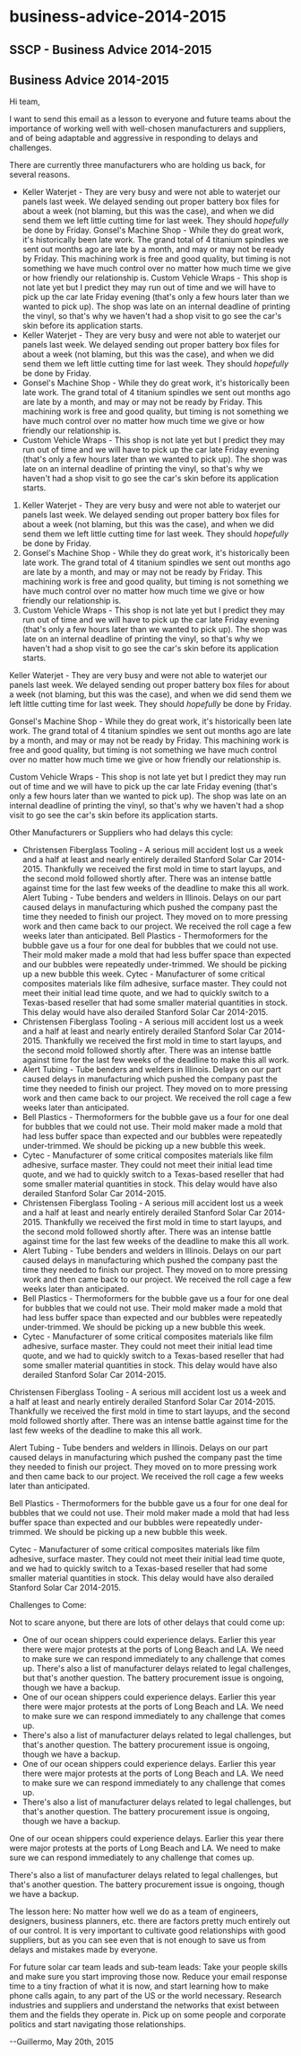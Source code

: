# business-advice-2014-2015

## SSCP - Business Advice 2014-2015

## Business Advice 2014-2015

Hi team,&#x20;

I want to send this email as a lesson to everyone and future teams about the importance of working well with well-chosen manufacturers and suppliers, and of being adaptable and aggressive in responding to delays and challenges.&#x20;

There are currently three manufacturers who are holding us back, for several reasons.&#x20;

* Keller Waterjet - They are very busy and were not able to waterjet our panels last week. We delayed sending out proper battery box files for about a week (not blaming, but this was the case), and when we did send them we left little cutting time for last week. They should _hopefully_ be done by Friday. Gonsel's Machine Shop - While they do great work, it's historically been late work. The grand total of 4 titanium spindles we sent out months ago are late by a month, and may or may not be ready by Friday. This machining work is free and good quality, but timing is not something we have much control over no matter how much time we give or how friendly our relationship is. Custom Vehicle Wraps - This shop is not late yet but I predict they may run out of time and we will have to pick up the car late Friday evening (that's only a few hours later than we wanted to pick up). The shop was late on an internal deadline of printing the vinyl, so that's why we haven't had a shop visit to go see the car's skin before its application starts.&#x20;
* Keller Waterjet - They are very busy and were not able to waterjet our panels last week. We delayed sending out proper battery box files for about a week (not blaming, but this was the case), and when we did send them we left little cutting time for last week. They should _hopefully_ be done by Friday.&#x20;
* Gonsel's Machine Shop - While they do great work, it's historically been late work. The grand total of 4 titanium spindles we sent out months ago are late by a month, and may or may not be ready by Friday. This machining work is free and good quality, but timing is not something we have much control over no matter how much time we give or how friendly our relationship is.&#x20;
* Custom Vehicle Wraps - This shop is not late yet but I predict they may run out of time and we will have to pick up the car late Friday evening (that's only a few hours later than we wanted to pick up). The shop was late on an internal deadline of printing the vinyl, so that's why we haven't had a shop visit to go see the car's skin before its application starts.&#x20;

1. Keller Waterjet - They are very busy and were not able to waterjet our panels last week. We delayed sending out proper battery box files for about a week (not blaming, but this was the case), and when we did send them we left little cutting time for last week. They should _hopefully_ be done by Friday.&#x20;
2. Gonsel's Machine Shop - While they do great work, it's historically been late work. The grand total of 4 titanium spindles we sent out months ago are late by a month, and may or may not be ready by Friday. This machining work is free and good quality, but timing is not something we have much control over no matter how much time we give or how friendly our relationship is.&#x20;
3. Custom Vehicle Wraps - This shop is not late yet but I predict they may run out of time and we will have to pick up the car late Friday evening (that's only a few hours later than we wanted to pick up). The shop was late on an internal deadline of printing the vinyl, so that's why we haven't had a shop visit to go see the car's skin before its application starts.&#x20;

Keller Waterjet - They are very busy and were not able to waterjet our panels last week. We delayed sending out proper battery box files for about a week (not blaming, but this was the case), and when we did send them we left little cutting time for last week. They should _hopefully_ be done by Friday.&#x20;

Gonsel's Machine Shop - While they do great work, it's historically been late work. The grand total of 4 titanium spindles we sent out months ago are late by a month, and may or may not be ready by Friday. This machining work is free and good quality, but timing is not something we have much control over no matter how much time we give or how friendly our relationship is.&#x20;

Custom Vehicle Wraps - This shop is not late yet but I predict they may run out of time and we will have to pick up the car late Friday evening (that's only a few hours later than we wanted to pick up). The shop was late on an internal deadline of printing the vinyl, so that's why we haven't had a shop visit to go see the car's skin before its application starts.&#x20;

Other Manufacturers or Suppliers who had delays this cycle:

* Christensen Fiberglass Tooling - A serious mill accident lost us a week and a half at least and nearly entirely derailed Stanford Solar Car 2014-2015. Thankfully we received the first mold in time to start layups, and the second mold followed shortly after. There was an intense battle against time for the last few weeks of the deadline to make this all work. Alert Tubing - Tube benders and welders in Illinois. Delays on our part caused delays in manufacturing which pushed the company past the time they needed to finish our project. They moved on to more pressing work and then came back to our project. We received the roll cage a few weeks later than anticipated. Bell Plastics - Thermoformers for the bubble gave us a four for one deal for bubbles that we could not use. Their mold maker made a mold that had less buffer space than expected and our bubbles were repeatedly under-trimmed. We should be picking up a new bubble this week. Cytec - Manufacturer of some critical composites materials like film adhesive, surface master. They could not meet their initial lead time quote, and we had to quickly switch to a Texas-based reseller that had some smaller material quantities in stock. This delay would have also derailed Stanford Solar Car 2014-2015.
* Christensen Fiberglass Tooling - A serious mill accident lost us a week and a half at least and nearly entirely derailed Stanford Solar Car 2014-2015. Thankfully we received the first mold in time to start layups, and the second mold followed shortly after. There was an intense battle against time for the last few weeks of the deadline to make this all work.&#x20;
* Alert Tubing - Tube benders and welders in Illinois. Delays on our part caused delays in manufacturing which pushed the company past the time they needed to finish our project. They moved on to more pressing work and then came back to our project. We received the roll cage a few weeks later than anticipated.&#x20;
* Bell Plastics - Thermoformers for the bubble gave us a four for one deal for bubbles that we could not use. Their mold maker made a mold that had less buffer space than expected and our bubbles were repeatedly under-trimmed. We should be picking up a new bubble this week.&#x20;
* Cytec - Manufacturer of some critical composites materials like film adhesive, surface master. They could not meet their initial lead time quote, and we had to quickly switch to a Texas-based reseller that had some smaller material quantities in stock. This delay would have also derailed Stanford Solar Car 2014-2015.
* Christensen Fiberglass Tooling - A serious mill accident lost us a week and a half at least and nearly entirely derailed Stanford Solar Car 2014-2015. Thankfully we received the first mold in time to start layups, and the second mold followed shortly after. There was an intense battle against time for the last few weeks of the deadline to make this all work.&#x20;
* Alert Tubing - Tube benders and welders in Illinois. Delays on our part caused delays in manufacturing which pushed the company past the time they needed to finish our project. They moved on to more pressing work and then came back to our project. We received the roll cage a few weeks later than anticipated.&#x20;
* Bell Plastics - Thermoformers for the bubble gave us a four for one deal for bubbles that we could not use. Their mold maker made a mold that had less buffer space than expected and our bubbles were repeatedly under-trimmed. We should be picking up a new bubble this week.&#x20;
* Cytec - Manufacturer of some critical composites materials like film adhesive, surface master. They could not meet their initial lead time quote, and we had to quickly switch to a Texas-based reseller that had some smaller material quantities in stock. This delay would have also derailed Stanford Solar Car 2014-2015.

Christensen Fiberglass Tooling - A serious mill accident lost us a week and a half at least and nearly entirely derailed Stanford Solar Car 2014-2015. Thankfully we received the first mold in time to start layups, and the second mold followed shortly after. There was an intense battle against time for the last few weeks of the deadline to make this all work.&#x20;

Alert Tubing - Tube benders and welders in Illinois. Delays on our part caused delays in manufacturing which pushed the company past the time they needed to finish our project. They moved on to more pressing work and then came back to our project. We received the roll cage a few weeks later than anticipated.&#x20;

Bell Plastics - Thermoformers for the bubble gave us a four for one deal for bubbles that we could not use. Their mold maker made a mold that had less buffer space than expected and our bubbles were repeatedly under-trimmed. We should be picking up a new bubble this week.&#x20;

Cytec - Manufacturer of some critical composites materials like film adhesive, surface master. They could not meet their initial lead time quote, and we had to quickly switch to a Texas-based reseller that had some smaller material quantities in stock. This delay would have also derailed Stanford Solar Car 2014-2015.

Challenges to Come:

Not to scare anyone, but there are lots of other delays that could come up:

* One of our ocean shippers could experience delays. Earlier this year there were major protests at the ports of Long Beach and LA. We need to make sure we can respond immediately to any challenge that comes up. There's also a list of manufacturer delays related to legal challenges, but that's another question. The battery procurement issue is ongoing, though we have a backup.&#x20;
* One of our ocean shippers could experience delays. Earlier this year there were major protests at the ports of Long Beach and LA. We need to make sure we can respond immediately to any challenge that comes up.&#x20;
* There's also a list of manufacturer delays related to legal challenges, but that's another question. The battery procurement issue is ongoing, though we have a backup.&#x20;
* One of our ocean shippers could experience delays. Earlier this year there were major protests at the ports of Long Beach and LA. We need to make sure we can respond immediately to any challenge that comes up.&#x20;
* There's also a list of manufacturer delays related to legal challenges, but that's another question. The battery procurement issue is ongoing, though we have a backup.&#x20;

One of our ocean shippers could experience delays. Earlier this year there were major protests at the ports of Long Beach and LA. We need to make sure we can respond immediately to any challenge that comes up.&#x20;

There's also a list of manufacturer delays related to legal challenges, but that's another question. The battery procurement issue is ongoing, though we have a backup.&#x20;

The lesson here: No matter how well we do as a team of engineers, designers, business planners, etc. there are factors pretty much entirely out of our control. It is very important to cultivate good relationships with good suppliers, but as you can see even that is not enough to save us from delays and mistakes made by everyone.&#x20;

For future solar car team leads and sub-team leads: Take your people skills and make sure you start improving those now. Reduce your email response time to a tiny fraction of what it is now, and start learning how to make phone calls again, to any part of the US or the world necessary. Research industries and suppliers and understand the networks that exist between them and the fields they operate in. Pick up on some people and corporate politics and start navigating those relationships.&#x20;

\--Guillermo, May 20th, 2015
